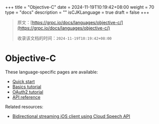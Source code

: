 +++
title = "Objective-C"
date = 2024-11-19T10:19:42+08:00
weight = 70
type = "docs"
description = ""
isCJKLanguage = true
draft = false
+++

> 原文：[https://grpc.io/docs/languages/objective-c/](https://grpc.io/docs/languages/objective-c/)
>
> 收录该文档的时间：`2024-11-19T10:19:42+08:00`

# Objective-C



These language-specific pages are available:

- [Quick start](https://grpc.io/docs/languages/objective-c/quickstart/)
- [Basics tutorial](https://grpc.io/docs/languages/objective-c/basics/)
- [OAuth2 tutorial](https://grpc.io/docs/languages/objective-c/oauth2/)
- [API reference](https://grpc.io/docs/languages/objective-c/api/)

Related resources:

- [Bidirectional streaming iOS client using Cloud Speech API](https://github.com/GoogleCloudPlatform/ios-docs-samples/tree/master/speech/Objective-C/Speech-gRPC-Streaming)
